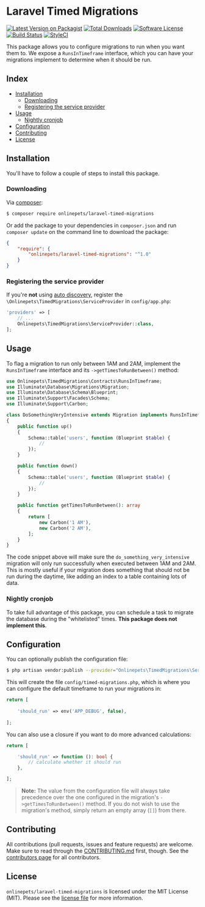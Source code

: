 # Laravel Timed Migrations

[![Latest Version on Packagist][ico-version]][link-packagist]
[![Total Downloads][ico-downloads]][link-downloads]
[![Software License][ico-license]](LICENSE.md)
[![Build Status][ico-circleci]][link-circleci]
[![StyleCI][ico-styleci]][link-styleci]

This package allows you to configure migrations to run when you want them to. We
expose a `RunsInTimeframe` interface, which you can have your migrations
implement to determine when it should be run.

## Index
- [Installation](#installation)
  - [Downloading](#downloading)
  - [Registering the service provider](#registering-the-service-provider)
- [Usage](#usage)
  - [Nightly cronjob](#nightly-cronjob)
- [Configuration](#configuration)
- [Contributing](#contributing)
- [License](#license)

## Installation
You'll have to follow a couple of steps to install this package.

### Downloading
Via [composer](http://getcomposer.org):

```bash
$ composer require onlinepets/laravel-timed-migrations
```

Or add the package to your dependencies in `composer.json` and run
`composer update` on the command line to download the package:

```json
{
    "require": {
        "onlinepets/laravel-timed-migrations": "^1.0"
    }
}
```


### Registering the service provider
If you're **not** using [auto discovery](https://medium.com/@taylorotwell/package-auto-discovery-in-laravel-5-5-ea9e3ab20518),
register the `\Onlinepets\TimedMigrations\ServiceProvider` in `config/app.php`:

```php
'providers' => [
    // ...
    Onlinepets\TimedMigrations\ServiceProvider::class,
];
```

## Usage
To flag a migration to run only between 1AM and 2AM, implement the `RunsInTimeframe`
interface and its `->getTimesToRunBetween()` method:

```php
use Onlinepets\TimedMigrations\Contracts\RunsInTimeframe;
use Illuminate\Database\Migrations\Migration;
use Illuminate\Database\Schema\Blueprint;
use Illuminate\Support\Facades\Schema;
use Illuminate\Support\Carbon;

class DoSomethingVeryIntensive extends Migration implements RunsInTimeframe
{
    public function up()
    {
        Schema::table('users', function (Blueprint $table) {
            //
        });
    }

    public function down()
    {
        Schema::table('users', function (Blueprint $table) {
            //
        });
    }

    public function getTimesToRunBetween(): array
    {
        return [
            new Carbon('1 AM'),
            new Carbon('2 AM'),
        ];
    }
}
```

The code snippet above will make sure the `do_something_very_intensive` migration
will only run successfully when executed between 1AM and 2AM. This is mostly useful
if your migration does something that should not be run during the daytime, like
adding an index to a table containing lots of data.

### Nightly cronjob
To take full advantage of this package, you can schedule a task to migrate the
database during the "whitelisted" times. **This package does not implement this**.

## Configuration
You can optionally publish the configuration file:

```bash
$ php artisan vendor:publish --provider="Onlinepets\TimedMigrations\ServiceProvider"
```

This will create the file `config/timed-migrations.php`, which is where you can configure
the default timeframe to run your migrations in:

```php
return [
    
    'should_run' => env('APP_DEBUG', false),
    
];
``` 

You can also use a closure if you want to do more advanced calculations:

```php
return [

    'should_run' => function (): bool {
        // calculate whether it should run
    },

];
```

> **Note:** The value from the configuration file will always take precedence over
> the one configured in the migration's `->getTimesToRunBetween()` method. If you do
> not wish to use the migration's method, simply return an empty array (`[]`) from there.

## Contributing
All contributions (pull requests, issues and feature requests) are
welcome. Make sure to read through the [CONTRIBUTING.md](CONTRIBUTING.md) first,
though. See the [contributors page](../../graphs/contributors) for all contributors.

## License
`onlinepets/laravel-timed-migrations` is licensed under the MIT License (MIT). Please
see the [license file](LICENSE.md) for more information.

[ico-version]: https://img.shields.io/packagist/v/onlinepets/laravel-timed-migrations.svg?style=flat-square
[ico-license]: https://img.shields.io/badge/license-MIT-green.svg?style=flat-square
[ico-downloads]: https://img.shields.io/packagist/dt/onlinepets/laravel-timed-migrations.svg?style=flat-square
[ico-circleci]: https://img.shields.io/circleci/project/github/onlinepets/laravel-timed-migrations.svg?style=flat-square
[ico-styleci]: https://styleci.io/repos/:styleci/shield

[link-packagist]: https://packagist.org/packages/onlinepets/laravel-timed-migrations
[link-downloads]: https://packagist.org/packages/onlinepets/laravel-timed-migrations
[link-circleci]: https://circleci.com/gh/onlinepets/laravel-timed-migrations
[link-styleci]: https://styleci.io/repos/:styleci

